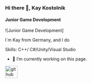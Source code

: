 ### Hi there 👋, Kay Kostolnik
#### Junior Game Development
![Junior Game Development]

I´m Kay from Germany, and I do 

Skills: C++/ C#/Unity/Visual Studio

- 🔭 I’m currently working on this page. 


[<img src='https://cdn.jsdelivr.net/npm/simple-icons@3.0.1/icons/github.svg' alt='github' height='40'>](https://github.com/KazrailDxD)  
